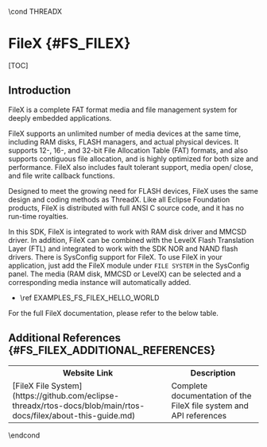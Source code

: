 \cond THREADX
# FileX {#FS_FILEX}

[TOC]

## Introduction

FileX is a complete FAT format media and file management system for deeply embedded applications.

FileX supports an unlimited number of media devices at the same time, including RAM disks, FLASH managers, and actual physical devices. It supports 12-, 16-, and 32-bit File Allocation Table (FAT) formats, and also supports contiguous file allocation, and is highly optimized for both size and performance. FileX also includes fault tolerant support, media open/ close, and file write callback functions.

Designed to meet the growing need for FLASH devices, FileX uses the same design and coding methods as ThreadX. Like all Eclipse Foundation products, FileX is distributed with full ANSI C source code, and it has no run-time royalties.

In this SDK, FileX is integrated to work with RAM disk driver and MMCSD driver. In addition, FileX can be combined with the LevelX Flash Translation Layer (FTL) and integrated to work with the SDK NOR and NAND flash drivers. There is SysConfig support for FileX. To use FileX in your application, just add the FileX module under `FILE SYSTEM` in the SysConfig panel. The media (RAM disk, MMCSD or LevelX) can be selected and a corresponding media instance will automatically added.

- \ref EXAMPLES_FS_FILEX_HELLO_WORLD

For the full FileX documentation, please refer to the below table.

## Additional References {#FS_FILEX_ADDITIONAL_REFERENCES}

<table>
<tr>
    <th>Website Link
    <th>Description
</tr>
<tr>
    <td>[FileX File System](https://github.com/eclipse-threadx/rtos-docs/blob/main/rtos-docs/filex/about-this-guide.md)
    <td>Complete documentation of the FileX file system and API references
</tr>
</table>
\endcond